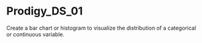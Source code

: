 # Prodigy_DS_01
Create a bar chart or histogram to visualize the distribution of a categorical or continuous variable.
